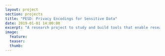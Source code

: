 ```yaml
---
layout: project
section: projects
title: "PESD: Privacy Encodings for Sensitive Data"
date: 2019-01-01 14:00:00
excerpt: "A research project to study and build tools that enable researchers to exchange and reuse privacy sensitive data"
image:
  feature:
  teaser:
  thumb:
---
```


